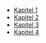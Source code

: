 - [Kapitel 1](Kapitel%201.md)
- [Kapitel 2](Kapitel%202.md)
- [Kapitel 3](Kapitel%203.md) 
- [Kapitel 4](Kapitel%204.md) 
